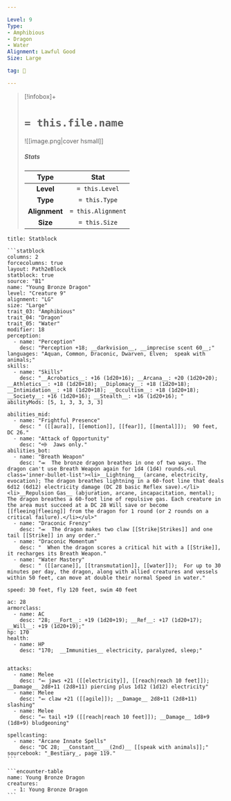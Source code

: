 ```yaml
---

Level: 9
Type:
- Amphibious
- Dragon
- Water
Alignment: Lawful Good
Size: Large

tag: 👹

---
```


> [!infobox]+
> #  `= this.file.name`
> ![[image.png|cover hsmall]]
> ##### Stats
> Type | Stat |
> :---:|:---:|
> **Level** | `= this.Level` |
> **Type** | `= this.Type` |
> **Alignment** | `= this.Alignment` |
> **Size** | `= this.Size` |



````ad-info
title: Statblock

```statblock
columns: 2
forcecolumns: true
layout: Path2eBlock
statblock: true
source: "B1"
name: "Young Bronze Dragon"
level: "Creature 9"
alignment: "LG"
size: "Large"
trait_03: "Amphibious"
trait_04: "Dragon"
trait_05: "Water"
modifier: 18
perception:
  - name: "Perception"
    desc: "Perception +18; __darkvision__, __imprecise scent 60__;"
languages: "Aquan, Common, Draconic, Dwarven, Elven;  speak with animals;"
skills:
  - name: "Skills"
    desc: "__Acrobatics__: +16 (1d20+16); __Arcana__: +20 (1d20+20); __Athletics__: +18 (1d20+18); __Diplomacy__: +18 (1d20+18); __Intimidation__: +18 (1d20+18); __Occultism__: +18 (1d20+18); __Society__: +16 (1d20+16); __Stealth__: +16 (1d20+16); "
abilityMods: [5, 1, 3, 3, 3, 3]

abilities_mid:
  - name: "Frightful Presence"
    desc: " ([[aura]], [[emotion]], [[fear]], [[mental]]);  90 feet, DC 26."
  - name: "Attack of Opportunity"
    desc: "⬲  Jaws only."
abilities_bot:
  - name: "Breath Weapon"
    desc: "⬺  The bronze dragon breathes in one of two ways. The dragon can't use Breath Weapon again for 1d4 (1d4) rounds.<ul class='inner-bullet-list'><li>__Lightning__ (arcane, electricity, evocation); The dragon breathes lightning in a 60-foot line that deals 6d12 (6d12) electricity damage (DC 28 basic Reflex save).</li><li>__Repulsion Gas__ (abjuration, arcane, incapacitation, mental); The dragon breathes a 60-foot line of repulsive gas. Each creature in the area must succeed at a DC 28 Will save or become [[fleeing|fleeing]] from the dragon for 1 round (or 2 rounds on a critical failure).</li></ul>"
  - name: "Draconic Frenzy"
    desc: "⬺  The dragon makes two claw [[Strike|Strikes]] and one tail [[Strike]] in any order."
  - name: "Draconic Momentum"
    desc: "  When the dragon scores a critical hit with a [[Strike]], it recharges its Breath Weapon."
  - name: "Water Mastery"
    desc: " ([[arcane]], [[transmutation]], [[water]]);  For up to 30 minutes per day, the dragon, along with allied creatures and vessels within 50 feet, can move at double their normal Speed in water."

speed: 30 feet, fly 120 feet, swim 40 feet

ac: 28
armorclass:
  - name: AC
    desc: "28; __Fort__: +19 (1d20+19); __Ref__: +17 (1d20+17); __Will__: +19 (1d20+19);"
hp: 170
health:
  - name: HP
    desc: "170;  __Immunities__ electricity, paralyzed, sleep;"


attacks:
  - name: Melee
    desc: "⬻ jaws +21 ([[electricity]], [[reach|reach 10 feet]]); __Damage__ 2d8+11 (2d8+11) piercing plus 1d12 (1d12) electricity"
  - name: Melee
    desc: "⬻ claw +21 ([[agile]]); __Damage__ 2d8+11 (2d8+11) slashing"
  - name: Melee
    desc: "⬻ tail +19 ([[reach|reach 10 feet]]); __Damage__ 1d8+9 (1d8+9) bludgeoning"

spellcasting:
  - name: "Arcane Innate Spells"
    desc: "DC 28; __Constant__ __(2nd)__ [[speak with animals]];"
sourcebook: "_Bestiary_, page 119."
```

```encounter-table
name: Young Bronze Dragon
creatures:
  - 1: Young Bronze Dragon
```

````


